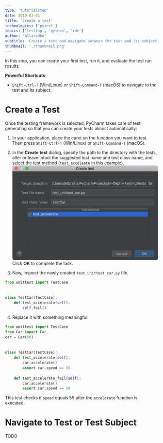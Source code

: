 ```yaml
---
type: 'tutorialstep'
date: 2019-03-01
title: 'Create a test'
technologies: ['pytest']
topics: ['testing', 'python', 'ide']
author: 'allaredko'
subtitle: 'Create a test and navigate between the test and its subject.'
thumbnail: './thumbnail.png'
---
```


In this step, you can create your first test, run it, and evaluate the test run results.

**Powerful Shortcuts**: 
-  `Shift-Ctrl-T` (Win/Linux) or `Shift-Command-T` (macOS) to navigate to the test and its subject.

# Create a Test

Once the testing framework is selected, PyCharm takes care of test generating so that you can 
create your tests almost automatically:

1. In your application, place the caret on the function you want to test. Then press 
`Shift-Ctrl-T` (Win/Linux) or `Shift-Command-T` (macOS). 

2. In the **Create test** dialog, specify the path to the directory with the tests, alter or leave intact 
the suggested test name and test class name, and select the test method (`test_acceleate` in this example). 
 ![Create test dialog](screenshots/test_create_test_dialog.png)
Click **OK** to complete the task.

3. Now, inspect the newly created ``test_unittest_car.py`` file.

```python
from unittest import TestCase


class TestCar(TestCase):
    def test_accelerate(self):
        self.fail()
```

4. Replace it with something meaningful:

```python
from unittest import TestCase
from Car import Car
car = Car(50)
 
 
class TestCar(TestCase):
    def test_accelerate(self):
        car.accelerate()
        assert car.speed == 55

    def test_accelerate_fail(self):
        car.accelerate()
        assert car.speed == 59
```

This test checks if `speed` equals 55 after the `accelerate` function is executed.

# Navigate to Test or Test Subject
TODO